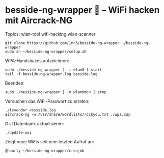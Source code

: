 # besside-ng-wrapper 🛜 – WiFi hacken mit Aircrack-NG
Topics: wlan-tool wifi-hacking wlan-scanner

	git clone https://github.com/1nn3/besside-ng-wrapper ~/besside-ng-wrapper
	sudo sh ~/besside-ng-wrapper/setup.sh

WPA-Handshakes aufzeichnen:

	sudo ./besside-ng-wrapper [ -i wlan0 ] start
	tail -f besside-ng-wrapper.log besside.log

Beenden:

	sudo ./besside-ng-wrapper [ -m wlan0mon ] stop

Versuchen das WiFi-Passwort zu erraten:

	./lsvendor <besside.log
	aircrack-ng -w /usr/share/wordlists/rockyou.txt ./wpa.cap

OUI Datenbank aktualisieren:

	./update-oui

Zeigt neue WiFis seit dem letzten Aufruf an:

	@hourly ~/besside-ng-wrapper/cronjob

